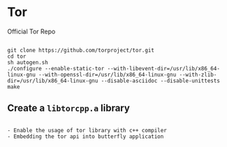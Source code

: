 
# Tor

Official Tor Repo
<pre><code>
git clone https://github.com/torproject/tor.git
cd tor
sh autogen.sh
./configure --enable-static-tor --with-libevent-dir=/usr/lib/x86_64-linux-gnu --with-openssl-dir=/usr/lib/x86_64-linux-gnu --with-zlib-dir=/usr/lib/x86_64-linux-gnu --disable-asciidoc --disable-unittests
make
</code></pre>


## Create a `libtorcpp.a` library
<pre><code>
- Enable the usage of tor library with c++ compiler
- Embedding the tor api into butterfly application
</code></pre>